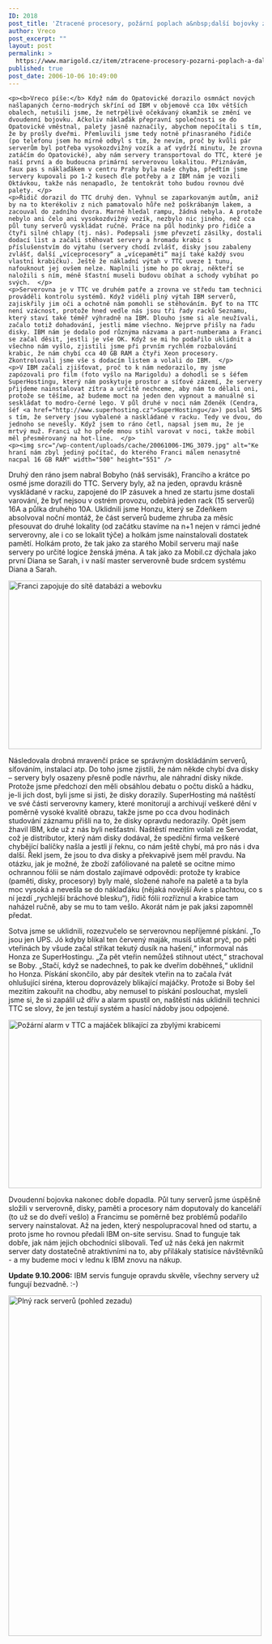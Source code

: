 ```yaml
---
ID: 2018
post_title: 'Ztracené procesory, požární poplach a&nbsp;další bojovky z&nbsp;instalace serverů'
author: Vreco
post_excerpt: ""
layout: post
permalink: >
  https://www.marigold.cz/item/ztracene-procesory-pozarni-poplach-a-dalsi-bojovky-z-instalace-serveru
published: true
post_date: 2006-10-06 10:49:00
---
```

	<p><b>Vreco píše:</b> Když nám do Opatovické dorazilo osmnáct nových našlapaných černo-modrých skříní od IBM v objemově cca 10x větších obalech, netušili jsme, že netrpělivě očekávaný okamžik se změní ve dvoudenní bojovku. Ačkoliv náklaďák přepravní společnosti se do Opatovické vměstnal, palety jasně naznačily, abychom nepočítali s tím, že by prošly dveřmi. Přemluvili jsme tedy notně přinasraného řidiče (po telefonu jsem ho mírně odbyl s tím, že nevím, proč by kvůli pár serverům byl potřeba vysokozdvižný vozík a ať vydrží minutu, že zrovna zatáčím do Opatovické), aby nám servery transportoval do TTC, které je naší první a do budoucna primární serverovou lokalitou. Přiznávám, faux pas s náklaďákem v centru Prahy byla naše chyba, předtím jsme servery kupovali po 1-2 kusech dle potřeby a z IBM nám je vozili Oktávkou, takže nás nenapadlo, že tentokrát toho budou rovnou dvě palety. </p>
	<p>Řidič dorazil do TTC druhý den. Vyhnul se zaparkovaným autům, aniž by na to kterékoliv z nich pamatovalo hůře než poškrábaným lakem, a zacouval do zadního dvora. Marně hledal rampu, žádná nebyla. A protože nebylo ani čelo ani vysokozdvižný vozík, nezbylo nic jiného, než cca půl tuny serverů vyskládat ručně. Práce na půl hodinky pro řidiče a čtyři silné chlapy (tj. nás). Podepsali jsme převzetí zásilky, dostali dodací list a začali stěhovat servery a hromadu krabic s příslušenstvím do výtahu (servery chodí zvlášť, disky jsou zabaleny zvlášť, další „víceprocesory“ a „vícepaměti“ mají také každý svou vlastní krabičku). Ještě že nákladní výtah v TTC uveze 1 tunu, nafouknout jej ovšem nelze. Naplnili jsme ho po okraj, někteří se naložili s ním, méně šťastní museli budovu obíhat a schody vybíhat po svých.  </p>
	<p>Serverovna je v TTC ve druhém patře a zrovna ve středu tam technici prováděli kontrolu systémů. Když viděli plný výtah IBM serverů, zajiskřily jim oči a ochotně nám pomohli se stěhováním. Byť to na TTC není vzácnost, protože hned vedle nás jsou tři řady racků Seznamu, který staví také téměř výhradně na IBM. Dlouho jsme si ale neužívali, začalo totiž dohadování, jestli máme všechno. Nejprve přišly na řadu disky. IBM nám je dodalo pod různýma názvama a part-numberama a Franci se začal děsit, jestli je vše OK. Když se mi ho podařilo uklidnit a všechno nám vyšlo, zjistili jsme při prvním rychlém rozbalování krabic, že nám chybí cca 40 GB RAM a čtyři Xeon procesory. Zkontrolovali jsme vše s dodacím listem a volali do IBM.  </p>
	<p>V IBM začali zjišťovat, proč to k nám nedorazilo, my jsme zapózovali pro film (foto vyšlo na Marigoldu) a dohodli se s šéfem SuperHostingu, který nám poskytuje prostor a síťové zázemí, že servery přijdeme nainstalovat zítra a určitě nechceme, aby nám to dělali oni, protože se těšíme, až budeme moct na jeden den vypnout a manuálně si seskládat to modro-černé lego. V půl druhé v noci nám Zdeněk (Cendra, šéf <a href="http://www.superhosting.cz">SuperHostingu</a>) poslal SMS s tím, že servery jsou vybalené a naskládané v racku. Tedy ve dvou, do jednoho se nevešly. Když jsem to ráno četl, napsal jsem mu, že je mrtvý muž. Franci už ho přede mnou stihl varovat v noci, takže mobil měl přesměrovaný na hot-line.  </p>
	<p><img src="/wp-content/uploads/cache/20061006-IMG_3079.jpg" alt="Ke hraní nám zbyl jediný počítač, do kterého Franci málem nenasytně nacpal 16 GB RAM" width="500" height="551" />
</p>
<!--more-->	<p>Druhý den ráno jsem nabral Bobyho (náš servisák), Franciho a krátce po osmé jsme dorazili do TTC. Servery byly, až na jeden, opravdu krásně vyskládané v racku, zapojené do IP zásuvek a hned ze startu jsme dostali varování, že byť nejsou v ostrém provozu, odebírá jeden rack (15 serverů) 16A a půlka druhého 10A. Uklidnili jsme Honzu, který se Zdeňkem absolvoval noční montáž, že část serverů budeme zhruba za měsíc přesouvat do druhé lokality (od začátku stavíme na n+1 nejen v rámci jedné serverovny, ale i co se lokalit týče) a holkám jsme nainstalovali dostatek pamětí. Holkám proto, že tak jako za starého Mobil serveru mají naše servery po určité logice ženská jména. A tak jako za Mobil.cz dýchala jako první Diana se Sarah, i v naší master serverovně bude srdcem systému Diana a Sarah.  </p>
	<p><img src="/wp-content/uploads/cache/20061006-IMG_3096.jpg" alt="Franci zapojuje do sítě databázi a webovku" width="500" height="333" /></p>
	<p>Následovala drobná mravenčí práce se správným doskládáním serverů, síťováním, instalací atp. Do toho jsme zjistili, že nám někde chybí dva disky – servery byly osazeny přesně podle návrhu, ale náhradní disky nikde. Protože jsme předchozí den měli obsáhlou debatu o počtu disků a hádku, je-li jich dost, byli jsme si jisti, že disky dorazily. SuperHosting má naštěstí ve své části serverovny kamery, které monitorují a archivují veškeré dění v poměrně vysoké kvalitě obrazu, takže jsme po cca dvou hodinách studování záznamu přišli na to, že disky opravdu nedorazily. Opět jsem žhavil IBM, kde už z nás byli nešťastní. Naštěstí mezitím volali ze Servodat, což je distributor, který nám disky dodával, že spediční firma veškeré chybějící balíčky našla a jestli jí řeknu, co nám ještě chybí, má pro nás i dva další. Řekl jsem, že jsou to dva disky a překvapivě jsem měl pravdu. Na otázku, jak je možné, že zboží zafóliované na paletě se ocitne mimo ochrannou fólii se nám dostalo zajímavé odpovědi: protože ty krabice (paměti, disky, procesory) byly malé, složené nahoře na paletě a ta byla moc vysoká a nevešla se do náklaďáku (nějaká novější Avie s plachtou, co s ní jezdí „rychlejší bráchové blesku“), řidič fólii rozříznul a krabice tam naházel ručně, aby se mu to tam vešlo. Akorát nám je pak jaksi zapomněl předat. </p>
	<p>Sotva jsme se uklidnili, rozezvučelo se serverovnou nepříjemné pískání. „To jsou jen UPS. Jó kdyby blikal ten červený maják, musíš utíkat pryč, po pěti vteřinách by všude začal stříkat tekutý dusík na hašení,“ informoval nás Honza ze SuperHostingu. „Za pět vteřin nemůžeš stihnout utéct,“ strachoval se Boby. „Stačí, když se nadechneš, to pak ke dveřím doběhneš,“ uklidnil ho Honza. Pískání skončilo, aby pár desítek vteřin na to začala řvát ohlušující siréna, kterou doprovázely blikající majáčky. Protože si Boby šel mezitím zakouřit na chodbu, aby nemusel to pískání poslouchat, mysleli jsme si, že si zapálil už dřív a alarm spustil on, naštěstí nás uklidnili technici TTC se slovy, že jen testují systém a hasící nádoby jsou odpojené.</p>
	<p><img src="/wp-content/uploads/cache/20061006-IMG_3155.jpg" alt="Požární alarm v TTC a majáček blikající za zbylými krabicemi" width="500" height="333" /></p>
	<p>Dvoudenní bojovka nakonec dobře dopadla. Půl tuny serverů jsme úspěšně složili v serverovně, disky, paměti a procesory nám doputovaly do kanceláří (to už se do dveří vešlo) a Francimu se poměrně bez problémů podařilo servery nainstalovat. Až na jeden, který nespolupracoval hned od startu, a proto jsme ho rovnou předali IBM on-site servisu. Snad to funguje tak dobře, jak nám jejich obchodníci slibovali. Teď už nás čeká jen nakrmit server daty dostatečně atraktivními na to, aby přilákaly statisíce návštěvníků - a my budeme moci v lednu k IBM znovu na nákup.
</p>
	<p><b>Update 9.10.2006:</b> IBM servis funguje opravdu skvěle, všechny servery už fungují bezvadně. :-)</p>
	<p><img src="/wp-content/uploads/cache/20061006-IMG_3075.jpg" alt="Plný rack serverů (pohled zezadu)" width="500" height="673" />
</p>